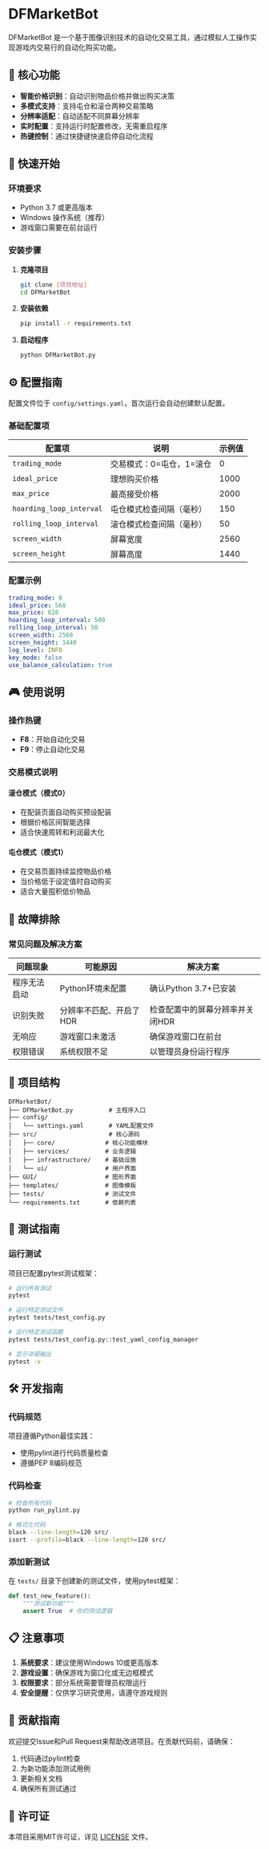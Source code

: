 # DFMarketBot

DFMarketBot 是一个基于图像识别技术的自动化交易工具，通过模拟人工操作实现游戏内交易行的自动化购买功能。

## 🎯 核心功能

- **智能价格识别**：自动识别物品价格并做出购买决策
- **多模式支持**：支持屯仓和滚仓两种交易策略
- **分辨率适配**：自动适配不同屏幕分辨率
- **实时配置**：支持运行时配置修改，无需重启程序
- **热键控制**：通过快捷键快速启停自动化流程

## 🚀 快速开始

### 环境要求

- Python 3.7 或更高版本
- Windows 操作系统（推荐）
- 游戏窗口需要在前台运行

### 安装步骤

1. **克隆项目**
   ```bash
   git clone [项目地址]
   cd DFMarketBot
   ```

2. **安装依赖**
   ```bash
   pip install -r requirements.txt
   ```

3. **启动程序**
   ```bash
   python DFMarketBot.py
   ```

## ⚙️ 配置指南

配置文件位于 `config/settings.yaml`，首次运行会自动创建默认配置。

### 基础配置项

| 配置项                      | 说明             | 示例值  |
|--------------------------|----------------|------|
| `trading_mode`           | 交易模式：0=屯仓，1=滚仓 | 0    |
| `ideal_price`            | 理想购买价格         | 1000 |
| `max_price`              | 最高接受价格         | 2000 |
| `hoarding_loop_interval` | 屯仓模式检查间隔（毫秒）   | 150  |
| `rolling_loop_interval`  | 滚仓模式检查间隔（毫秒）   | 50   |
| `screen_width`           | 屏幕宽度           | 2560 |
| `screen_height`          | 屏幕高度           | 1440 |

### 配置示例

```yaml
trading_mode: 0
ideal_price: 568
max_price: 628
hoarding_loop_interval: 500
rolling_loop_interval: 50
screen_width: 2560
screen_height: 1440
log_level: INFO
key_mode: false
use_balance_calculation: true
```

## 🎮 使用说明

### 操作热键

- **F8**：开始自动化交易
- **F9**：停止自动化交易

### 交易模式说明

#### 滚仓模式（模式0）
- 在配装页面自动购买预设配装
- 根据价格区间智能选择
- 适合快速周转和利润最大化

#### 屯仓模式（模式1）
- 在交易页面持续监控物品价格
- 当价格低于设定值时自动购买
- 适合大量囤积低价物品

## 🔧 故障排除

### 常见问题及解决方案

| 问题现象   | 可能原因          | 解决方案              |
|--------|---------------|-------------------|
| 程序无法启动 | Python环境未配置   | 确认Python 3.7+已安装  |
| 识别失败   | 分辨率不匹配、开启了HDR | 检查配置中的屏幕分辨率并关闭HDR |
| 无响应    | 游戏窗口未激活       | 确保游戏窗口在前台         |
| 权限错误   | 系统权限不足        | 以管理员身份运行程序        |

## 📁 项目结构

```
DFMarketBot/
├── DFMarketBot.py          # 主程序入口
├── config/
│   └── settings.yaml       # YAML配置文件
├── src/                    # 核心源码
│   ├── core/              # 核心功能模块
│   ├── services/          # 业务逻辑
│   ├── infrastructure/    # 基础设施
│   └── ui/                # 用户界面
├── GUI/                   # 图形界面
├── templates/             # 图像模板
├── tests/                 # 测试文件
└── requirements.txt       # 依赖列表
```

## 🧪 测试指南

### 运行测试

项目已配置pytest测试框架：

```bash
# 运行所有测试
pytest

# 运行特定测试文件
pytest tests/test_config.py

# 运行特定测试函数
pytest tests/test_config.py::test_yaml_config_manager

# 显示详细输出
pytest -v
```

## 🛠️ 开发指南

### 代码规范

项目遵循Python最佳实践：
- 使用pylint进行代码质量检查
- 遵循PEP 8编码规范

### 代码检查

```bash
# 检查所有代码
python run_pylint.py

# 格式化代码
black --line-length=120 src/
isort --profile=black --line-length=120 src/
```

### 添加新测试

在 `tests/` 目录下创建新的测试文件，使用pytest框架：

```python
def test_new_feature():
    """测试新功能"""
    assert True  # 你的测试逻辑
```

## 📋 注意事项

1. **系统要求**：建议使用Windows 10或更高版本
2. **游戏设置**：确保游戏为窗口化或无边框模式
3. **权限要求**：部分系统需要管理员权限运行
4. **安全提醒**：仅供学习研究使用，请遵守游戏规则

## 🤝 贡献指南

欢迎提交Issue和Pull Request来帮助改进项目。在贡献代码前，请确保：

1. 代码通过pylint检查
2. 为新功能添加测试用例
3. 更新相关文档
4. 确保所有测试通过

## 📄 许可证

本项目采用MIT许可证，详见 [LICENSE](LICENSE) 文件。